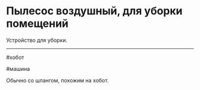 # Пылесос воздушный, для уборки помещений

Устройство для уборки.

---

\#хобот

\#машина

Обычно со шлангом, похожим на хобот.